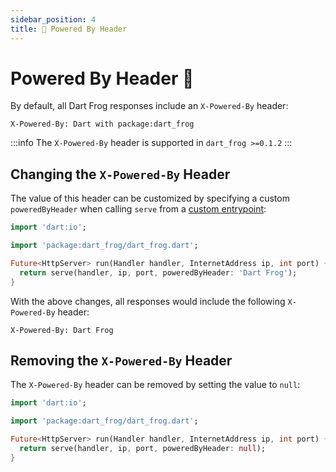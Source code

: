 ```yaml
---
sidebar_position: 4
title: 🔋 Powered By Header
---
```


# Powered By Header 🔋

By default, all Dart Frog responses include an `X-Powered-By` header:

```
X-Powered-By: Dart with package:dart_frog
```

:::info
The `X-Powered-By` header is supported in `dart_frog >=0.1.2`
:::

## Changing the `X-Powered-By` Header

The value of this header can be customized by specifying a custom `poweredByHeader` when calling `serve` from a [custom entrypoint](/docs/advanced/custom_entrypoint):

```dart
import 'dart:io';

import 'package:dart_frog/dart_frog.dart';

Future<HttpServer> run(Handler handler, InternetAddress ip, int port) {
  return serve(handler, ip, port, poweredByHeader: 'Dart Frog');
}
```

With the above changes, all responses would include the following `X-Powered-By` header:

```
X-Powered-By: Dart Frog
```

## Removing the `X-Powered-By` Header

The `X-Powered-By` header can be removed by setting the value to `null`:

```dart
import 'dart:io';

import 'package:dart_frog/dart_frog.dart';

Future<HttpServer> run(Handler handler, InternetAddress ip, int port) {
  return serve(handler, ip, port, poweredByHeader: null);
}
```
